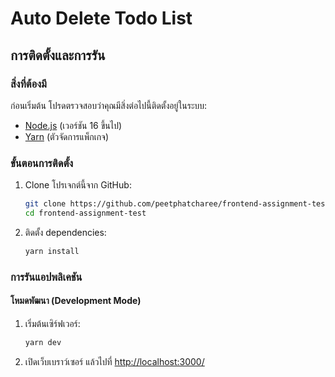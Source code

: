 # Auto Delete Todo List

## การติดตั้งและการรัน

### สิ่งที่ต้องมี

ก่อนเริ่มต้น โปรดตรวจสอบว่าคุณมีสิ่งต่อไปนี้ติดตั้งอยู่ในระบบ:

- [Node.js](https://nodejs.org/) (เวอร์ชัน 16 ขึ้นไป)
- [Yarn](https://yarnpkg.com/) (ตัวจัดการแพ็กเกจ)

### ขั้นตอนการติดตั้ง

1. Clone โปรเจกต์นี้จาก GitHub:

   ```bash
   git clone https://github.com/peetphatcharee/frontend-assignment-test.git
   cd frontend-assignment-test
   ```

2. ติดตั้ง dependencies:
   ```bash
   yarn install
   ```

### การรันแอปพลิเคชัน

#### โหมดพัฒนา (Development Mode)

1. เริ่มต้นเซิร์ฟเวอร์:

   ```bash
   yarn dev
   ```

2. เปิดเว็บเบราว์เซอร์ แล้วไปที่ [http://localhost:3000/](http://localhost:3000/)
